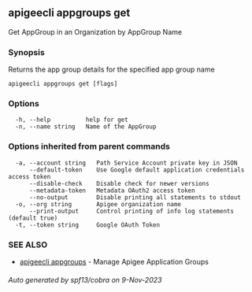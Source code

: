 ## apigeecli appgroups get

Get AppGroup in an Organization by AppGroup Name

### Synopsis

Returns the app group details for the specified app group name

```
apigeecli appgroups get [flags]
```

### Options

```
  -h, --help          help for get
  -n, --name string   Name of the AppGroup
```

### Options inherited from parent commands

```
  -a, --account string   Path Service Account private key in JSON
      --default-token    Use Google default application credentials access token
      --disable-check    Disable check for newer versions
      --metadata-token   Metadata OAuth2 access token
      --no-output        Disable printing all statements to stdout
  -o, --org string       Apigee organization name
      --print-output     Control printing of info log statements (default true)
  -t, --token string     Google OAuth Token
```

### SEE ALSO

* [apigeecli appgroups](apigeecli_appgroups.md)	 - Manage Apigee Application Groups

###### Auto generated by spf13/cobra on 9-Nov-2023
